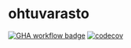 # ohtuvarasto
[![GHA workflow badge](https://github.com/tiaineno/ohtuvarasto/workflows/CI/badge.svg)](https://github.com/tiaineno/ohtuvarasto/actions)
[![codecov](https://codecov.io/gh/tiaineno/ohtuvarasto/graph/badge.svg?token=PPWPGO6N3D)](https://codecov.io/gh/tiaineno/ohtuvarasto)
